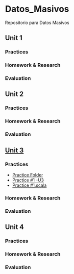 # Datos_Masivos
Repositorio para Datos Masivos


## Unit 1
### Practices
### Homework & Research
### Evaluation

## Unit 2
### Practices
### Homework & Research
### Evaluation

## [Unit 3](https://github.com/vcesar454/Datos_Masivos/tree/Unit_3)
### Practices
- [Practice Folder](https://github.com/vcesar454/Datos_Masivos/tree/Unit_3/Practices) <br>
- [Practice #1 -U3](https://github.com/vcesar454/Datos_Masivos/blob/Unit_3/Practices/Practice%20%231%20-%20Unit%203.pdf) <br>
- [Practice #1.scala](https://github.com/vcesar454/Datos_Masivos/blob/Unit_3/Practices/Practice%20%231.scala) <br>



### Homework & Research

### Evaluation

## Unit 4
### Practices
### Homework & Research
### Evaluation
